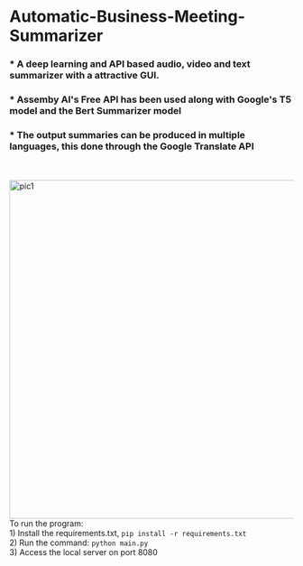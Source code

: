 # Automatic-Business-Meeting-Summarizer
### * A deep learning and API based audio, video and text summarizer with a attractive GUI. <br>
### * Assemby AI's Free API has been used along with Google's T5 model and the Bert Summarizer model <br>
### * The output summaries can be produced in multiple languages, this done through the Google Translate API
<br><br>
<img width="800" height = "600" alt="pic1" src="https://user-images.githubusercontent.com/97934051/212613695-b9d88383-025d-449e-95a8-f1830b648c8a.png">
<br>
To run the program:
<br> 1) Install the requirements.txt, `pip install -r requirements.txt`
<br> 2) Run the command: `python main.py`
<br> 3) Access the local server on port 8080

